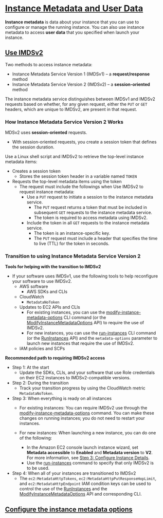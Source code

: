# [Instance Metadata and User Data](https://docs.aws.amazon.com/AWSEC2/latest/UserGuide/ec2-instance-metadata.html)
**Instance metadata** is data about your instance that you can use to configure or manage the running instance.
You can also use instance metadata to access **user data** that you specified when launch your instance.



## [Use IMDSv2](https://docs.aws.amazon.com/AWSEC2/latest/UserGuide/configuring-instance-metadata-service.html)
Two methods to access instance metadata:
 - Instance Metadata Service Version 1 (IMDSv1) – a **request/response** method
 - Instance Metadata Service Version 2 (IMDSv2) – a **session-oriented** method

The instance metadata service distinguishes between IMDSv1 and IMDSv2 requests based on whether, for any given request, either the `PUT` or `GET` headers, which are unique to IMDSv2, are present in that request.

### How Instance Metadata Service Version 2 Works
MDSv2 uses **session-oriented** requests.
 - With session-oriented requests, you create a session token that defines the session duration.

Use a  Linux  shell script and IMDSv2 to retrieve the top-level instance metadata items:
 - Creates a session token
	 - Stores the session token header in a variable named  `TOKEN`
 - Requests the top-level metadata items using the token
	 - The request must include the followings when Use IMDSv2 to request instance metadata:
		 - Use a  `PUT`  request to initiate a session to the instance metadata service.
			 - The  `PUT`  request returns a token that must be included in subsequent  `GET`  requests to the instance metadata service.
			 - The token is required to access metadata using IMDSv2.
		 - Include the token in all `GET` requests to the instance metadata service.
			 - The token is an instance-specific key.
			 - The `PUT` request must include a header that specifies the time to live (TTL) for the token in seconds.


### Transition to using Instance Metadata Service Version 2
**Tools for helping with the transition to IMDSv2**
 - If your software uses IMDSv1, use the following tools to help reconfigure your software to use IMDSv2.
	 - AWS software
		 - AWS SDKs and CLIs
	 - CloudWatch
		 - `MetadataNoToken`
	 - Updates to EC2 APIs and CLIs
		 - For existing instances, you can use the [modify-instance-metadata-options](https://docs.aws.amazon.com/cli/latest/reference/ec2/modify-instance-metadata-options.html) CLI command (or the [ModifyInstanceMetadataOptions](https://docs.aws.amazon.com/AWSEC2/latest/APIReference/API_ModifyInstanceMetadataOptions.html) API) to require the use of IMDSv2.
		 - For new instances, you can use the [run-instances](https://docs.aws.amazon.com/cli/latest/reference/ec2/run-instances.html) CLI command (or the [RunInstances](https://docs.aws.amazon.com/AWSEC2/latest/APIReference/API_RunInstances.html) API) and the `metadata-options` parameter to launch new instances that require the use of IMDSv2.
	 - IAM policies and SCPs

**Recommended path to requiring IMDSv2 access**
 - Step 1: At the start
	 - Update the SDKs, CLIs, and your software that use Role credentials on their EC2 instances to IMDSv2-compatible versions.
 - Step 2: During the transition
	 - Track your transition progress by using the CloudWatch metric `MetadataNoToken`.
 - Step 3: When everything is ready on all instances
   - For existing instances: You can require IMDSv2 use through the  [modify-instance-metadata-options](https://docs.aws.amazon.com/cli/latest/reference/ec2/modify-instance-metadata-options.html)  command. You can make these changes on running instances; you do not need to restart your instances.
    
	- For new instances: When launching a new instance, you can do one of the following:
	    - In the Amazon EC2 console launch instance wizard, set  **Metadata accessible**  to  **Enabled**  and  **Metadata version**  to  **V2**. For more information, see  [Step 3: Configure Instance Details](https://docs.aws.amazon.com/AWSEC2/latest/UserGuide/launching-instance.html#configure_instance_details_step).
	    - Use the  [run-instances](https://docs.aws.amazon.com/cli/latest/reference/ec2/run-instances.html)  command to specify that only IMDSv2 is to be used.
 - Step 4: When all of your instances are transitioned to IMDSv2
	 - The `ec2:MetadataHttpTokens`, `ec2:MetadataHttpPutResponseHopLimit`, and `ec2:MetadataHttpEndpoint` IAM condition keys can be used to control the use of the [RunInstances](https://docs.aws.amazon.com/AWSEC2/latest/APIReference/API_RunInstances.html) and the [ModifyInstanceMetadataOptions](https://docs.aws.amazon.com/AWSEC2/latest/APIReference/API_ModifyInstanceMetadataOptions.html) API and corresponding CLI.


## [Configure the instance metadata options](https://docs.aws.amazon.com/AWSEC2/latest/UserGuide/configuring-instance-metadata-options.html)


<!--stackedit_data:
eyJoaXN0b3J5IjpbLTY4NTA5NjQ4MCwxNjc0NDY3Mjc4LDEyMD
M0MDY5OTgsMTU1ODgyNDg5NSw5NTIzMzk3NTEsMjAyNTkxODI5
OCwxMjM2MzY0MjYxLDE2ODQwMjYyNjMsNDI5Nzk4MDMxLC02Mj
Y0Njg3MzNdfQ==
-->